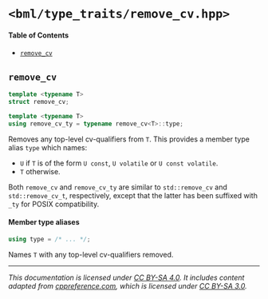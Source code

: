 # `<bml/type_traits/remove_cv.hpp>`
#### Table of Contents
- [`remove_cv`](#remove_cv)

## `remove_cv`
```c++
template <typename T>
struct remove_cv;

template <typename T>
using remove_cv_ty = typename remove_cv<T>::type;
```
Removes any top-level cv-qualifiers from `T`. This provides a member type alias `type` which names:

- `U` if `T` is of the form `U const`, `U volatile` or `U const volatile`.
- `T` otherwise.

Both `remove_cv` and `remove_cv_ty` are similar to `std::remove_cv` and `std::remove_cv_t`,
respectively, except that the latter has been suffixed with `_ty` for POSIX compatibility.

#### Member type aliases
```c++
using type = /* ... */;
```
Names `T` with any top-level cv-qualifiers removed.

---
*This documentation is licensed under [CC BY-SA 4.0][1]. It includes content adapted from
[cppreference.com][2], which is licensed under [CC BY-SA 3.0][3].*

[1]: https://creativecommons.org/licenses/by-sa/4.0
[2]: https://en.cppreference.com
[3]: https://creativecommons.org/licenses/by-sa/3.0
